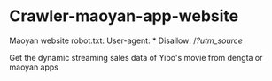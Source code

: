 # Crawler-maoyan-app-website

Maoyan website robot.txt:
User-agent: *
Disallow: /*?utm_source*

Get the dynamic streaming sales data of Yibo's movie from dengta or maoyan apps
